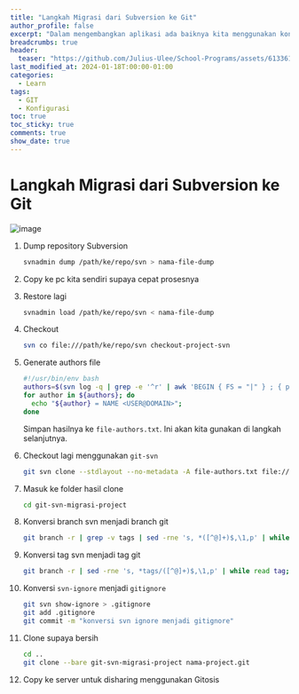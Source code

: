 ```yaml
---
title: "Langkah Migrasi dari Subversion ke Git"
author_profile: false
excerpt: "Dalam mengembangkan aplikasi ada baiknya kita menggunakan konsep versioning, baik sendiri atau pun tim."
breadcrumbs: true
header:
  teaser: "https://github.com/Julius-Ulee/School-Programs/assets/61336116/14c48bb6-cf27-420a-b694-218a6d3fc27c"
last_modified_at: 2024-01-18T:00:00-01:00
categories:
  - Learn
tags:
  - GIT
  - Konfigurasi
toc: true
toc_sticky: true
comments: true
show_date: true
---
```


# Langkah Migrasi dari Subversion ke Git
![image](https://github.com/Julius-Ulee/School-Programs/assets/61336116/f47c9140-0cb4-48ca-a5fe-829dfc3592ce)

1. Dump repository Subversion
    ```bash
    svnadmin dump /path/ke/repo/svn > nama-file-dump
    ```

2. Copy ke pc kita sendiri supaya cepat prosesnya

3. Restore lagi
    ```bash
    svnadmin load /path/ke/repo/svn < nama-file-dump
    ```

4. Checkout
    ```bash
    svn co file:///path/ke/repo/svn checkout-project-svn
    ```

5. Generate authors file
    ```bash
    #!/usr/bin/env bash
    authors=$(svn log -q | grep -e '^r' | awk 'BEGIN { FS = "|" } ; { print $2 }' | sort | uniq)
    for author in ${authors}; do
      echo "${author} = NAME <USER@DOMAIN>";
    done
    ```
    Simpan hasilnya ke `file-authors.txt`. Ini akan kita gunakan di langkah selanjutnya. 

6. Checkout lagi menggunakan `git-svn`
    ```bash
    git svn clone --stdlayout --no-metadata -A file-authors.txt file:///path/ke/repo git-svn-migrasi-project
    ```

7. Masuk ke folder hasil clone
    ```bash
    cd git-svn-migrasi-project
    ```

8. Konversi branch svn menjadi branch git
    ```bash
    git branch -r | grep -v tags | sed -rne 's, *([^@]+)$,\1,p' | while read branch; do echo "git branch $branch $branch"; done | sh
    ```

9. Konversi tag svn menjadi tag git
    ```bash
    git branch -r | sed -rne 's, *tags/([^@]+)$,\1,p' | while read tag; do echo "git tag $tag 'tags/${tag}^'; git branch -r -d tags/$tag"; done | sh
    ```

10. Konversi `svn-ignore` menjadi `gitignore`
    ```bash
    git svn show-ignore > .gitignore
    git add .gitignore
    git commit -m "konversi svn ignore menjadi gitignore"
    ```

11. Clone supaya bersih
    ```bash
    cd ..
    git clone --bare git-svn-migrasi-project nama-project.git
    ```

12. Copy ke server untuk disharing menggunakan Gitosis
